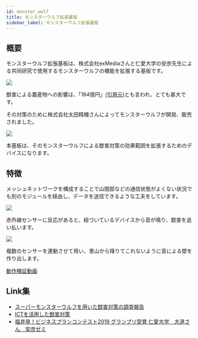 ```yaml
---
id: monster_wolf
title: モンスターウルフ拡張基板
sidebar_label: モンスターウルフ拡張基板
---
```


## 概要

モンスターウルフ拡張基板は、株式会社exMediaさんと仁愛大学の安彦先生による共同研究で使用するモンスターウルフの機能を拡張する基板です。

![](/img/docs/monster_wolf/monster_wolf.png)

獣害による農産物への影響は、「164億円」[(引用元)](https://www.maff.go.jp/j/seisan/tyozyu/higai/h_zyokyo2/h29/181026.html)とも言われ、とても甚大です。

その対策のために株式会社太田精機さんによってモンスターウルフが開発、販売されました。

![](/img/docs/monster_wolf/wolf.jpg)

本基板は、そのモンスターウルフによる獣害対策の効果範囲を拡張するためのデバイスになります。

## 特徴

メッシュネットワークを構成することで山間部などの通信状態がよくない状況でも別のモジュールを経由し、データを送信できるような工夫をしています。

![](/img/docs/monster_wolf/field.jpg)

赤外線センサーに反応があると、紐づいているデバイスから音が鳴り、獣害を追い払います。

![](/img/docs/monster_wolf/box.png)

複数のセンサーを連動させて用い、里山から降りてこれないように音による壁を作り出します。

[動作検証動画](https://www.youtube.com/watch?v=lnCDyWa3Vas)

## Link集

- [スーパーモンスターウルフを用いた獣害対策の調査報告](https://ipsj.ixsq.nii.ac.jp/ej/index.php?active_action=repository_view_main_item_detail&page_id=13&block_id=8&item_id=192682&item_no=1)
- [ICTを活用した獣害対策](https://www.exmedia.jp/news/20190903/)
- [福井発！ビジネスプランコンテスト2019 グランプリ受賞 仁愛大学　大道さん　安彦ゼミ](https://www.exmedia.jp/news/20191226/)
